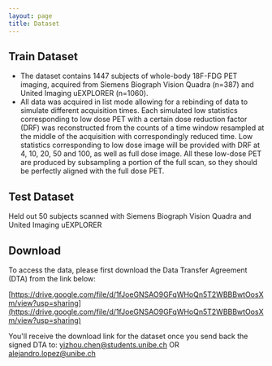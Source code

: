 ```yaml
---
layout: page
title: Dataset
---
```


## Train Dataset

- The dataset contains 1447 subjects of whole-body 18F-FDG PET imaging, acquired from Siemens Biograph Vision Quadra (n=387) and United Imaging uEXPLORER (n=1060).
- All data was acquired in list mode allowing for a rebinding of data to simulate different acquisition times. Each simulated low statistics corresponding to low dose PET with a certain dose reduction factor (DRF) was reconstructed from the counts of a time window resampled at the middle of the acquisition with correspondingly reduced time. Low statistics corresponding to low dose image will be provided with DRF at 4, 10, 20, 50 and 100, as well as full dose image. All these low-dose PET are produced by subsampling a portion of the full scan, so they should be perfectly aligned with the full dose PET.

## Test Dataset

Held out 50 subjects scanned with Siemens Biograph Vision Quadra and United Imaging uEXPLORER

## Download

To access the data, please first download the Data Transfer Agreement (DTA) from the link below:

[https://drive.google.com/file/d/1fJoeGNSAO9GFqWHoQn5T2WBBBwtOosXm/view?usp=sharing](https://drive.google.com/file/d/1fJoeGNSAO9GFqWHoQn5T2WBBBwtOosXm/view?usp=sharing)  

You'll receive the download link for the dataset once you send back the signed DTA to: [yizhou.chen@students.unibe.ch](mailto:yizhou.chen@students.unibe.ch) OR [alejandro.lopez@unibe.ch](mailto:alejandro.lopez@unibe.ch)
<!-- [christoph.clement@students.unibe.ch](mailto:christoph.clement@students.unibe.ch) -->